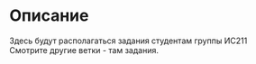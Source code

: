 # Описание
Здесь будут располагаться задания студентам группы ИС211   
Смотрите другие ветки - там задания.
